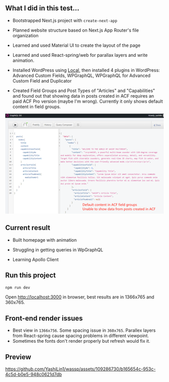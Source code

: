 

## What I did in this test...

- Bootstrapped Next.js project with `create-next-app` 

- Planned website structure based on Next.js App Router's file organization

- Learned and used Material UI to create the layout of the page

- Learned and used React-spring/web for parallax layers and write animation.

- Installed WordPress using [Local](https://localwp.com/), then installed 4 plugins in WordPress: Advanced Custom Fields, WPGraphQL, WPGraphQL for Advanced Custom Field and Duplicator

- Created Field Groups and Post Types of "Articles" and "Capabilities" and found out that showing data in posts created in ACF requires an paid ACF Pro version (maybe I'm wrong). Currently it only shows default content in field groups.

![](https://github.com/YashiLin1/wassp/blob/master/docs/wpgraphql.png)

## Current result

- Built homepage with animation

- Struggling in getting queries in WpGraphQL

- Learning Apollo Client

## Run this project

`npm run dev`

Open [http://localhost:3000](http://localhost:3000) in browser, best results are in 1366x765 and 360x765.

## Front-end render issues
- Best view in `1366x756`. Some spacing issue in `360x765`. Parallex layers from React-spring cause spacing problems in different viewpoint. 
- Sometimes the fonts don't render properly but refresh would fix it.

## Preview
https://github.com/YashiLin1/wassp/assets/109286730/b165654c-953c-4c5d-b0e5-948c0621d7db


